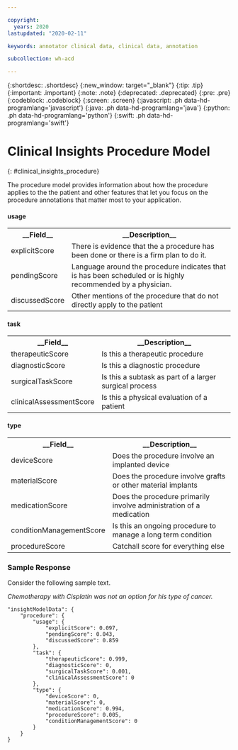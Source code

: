 ```yaml
---

copyright:
  years: 2020
lastupdated: "2020-02-11"

keywords: annotator clinical data, clinical data, annotation

subcollection: wh-acd

---
```


{:shortdesc: .shortdesc}
{:new_window: target="_blank"}
{:tip: .tip}
{:important: .important}
{:note: .note}
{:deprecated: .deprecated}
{:pre: .pre}
{:codeblock: .codeblock}
{:screen: .screen}
{:javascript: .ph data-hd-programlang='javascript'}
{:java: .ph data-hd-programlang='java'}
{:python: .ph data-hd-programlang='python'}
{:swift: .ph data-hd-programlang='swift'}

# Clinical Insights Procedure Model
{: #clinical_insights_procedure}

The procedure model provides information about how the procedure applies to the the patient and other features that let you focus on the procedure annotations that matter most to your application.

<h4>usage</h4>

<table>
<tr><th>__Field__</th><th>__Description__</th></tr>
</tr><td>explicitScore</td><td>There is evidence that the a procedure has been done or there is a firm plan to do it.</td></tr>
<tr><td>pendingScore</td><td>Language around the procedure indicates that is has been scheduled or is highly recommended by a physician.</td></tr>
<tr><td>discussedScore</td><td>Other mentions of the procedure that do not directly apply to the patient</td></tr>
</table>


<h4>task</h4>

<table>
<tr><th>__Field__</th><th>__Description__</th></tr>
</tr><td>therapeuticScore</td><td>Is this a therapeutic procedure</td></tr>
<tr><td>diagnosticScore</td><td>Is this a diagnostic procedure</td></tr>
<tr><td>surgicalTaskScore</td><td>Is this a subtask as part of a larger surgical process</td></tr>
<tr><td>clinicalAssessmentScore</td><td>Is this a physical evaluation of a patient</td></tr>
</table>

<h4>type</h4>

<table>
<tr><th>__Field__</th><th>__Description__</th></tr>
</tr><td>deviceScore</td><td>Does the procedure involve an implanted device</td></tr>
<tr><td>materialScore</td><td>Does the procedure involve grafts or other material implants</td></tr>
<tr><td>medicationScore</td><td>Does the procedure primarily involve administration of a medication </td></tr>
<tr><td>conditionManagementScore</td><td>Is this an ongoing procedure to manage a long term condition</td></tr>
<tr><td>procedureScore</td><td>Catchall score for everything else</td></tr>
</table>

### Sample Response

Consider the following sample text.

_Chemotherapy with Cisplatin was not an option for his type of cancer._

```
"insightModelData": {
	"procedure": {
		"usage": {
			"explicitScore": 0.097,
			"pendingScore": 0.043,
			"discussedScore": 0.859
		},
		"task": {
			"therapeuticScore": 0.999,
			"diagnosticScore": 0,
			"surgicalTaskScore": 0.001,
			"clinicalAssessmentScore": 0
		},
		"type": {
			"deviceScore": 0,
			"materialScore": 0,
			"medicationScore": 0.994,
			"procedureScore": 0.005,
			"conditionManagementScore": 0
		}
	}
}
```
